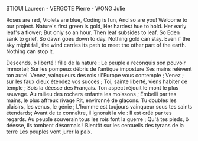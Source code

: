 STIOUI Laureen - VERGOTE Pierre - WONG Julie 

R o s e s   a r e   r e d ,  V i o l e t s   a r e   b l u e ,   C o d i n g   i s   f u n ,  A n d   s o   a r e   y o u !   W e l c o m e   t o   o u r   p r o j e c t . 
 Nature's first green is gold, Her hardest hue to hold. Her early leaf's a flower; But only so an hour.
Then leaf subsides to leaf. So Eden sank to grief, So dawn goes down to day. Nothing gold can stay.
Even if the sky might fall, the wind carries its path to meet the other part of the earth. 
Nothing can stop it.

Descends, ô liberté ! fille de la nature : Le peuple a reconquis son pouvoir immortel; Sur les pompeux débris de l'antique imposture Ses mains relèvent ton autel.
Venez, vainqueurs des rois : l'Europe vous contemple ; Venez ; sur les faux dieux étendez vos succès ; Toi, sainte liberté, viens habiter ce temple ; Sois la déesse des Français.
Ton aspect réjouit le mont le plus sauvage. Au milieu des rochers enfante les moissons ; Embelli par tes mains, le plus affreux rivage Rit, environné de glaçons.
Tu doubles les plaisirs, les venus, le génie ;
L'homme est toujours vainqueur sous tes saints étendards;
Avant de te connaître, il ignorait la vie : Il est créé par tes regards.
Au peuple souverain tous les rois font la guerre ; Qu'à tes pieds, ô déesse, ils tombent désormais ! Bientôt sur les cercueils des tyrans de la terre Les peuples vont jurer la paix.


 
